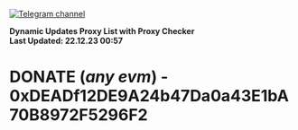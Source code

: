 [![Telegram channel](https://img.shields.io/endpoint?url=https://runkit.io/damiankrawczyk/telegram-badge/branches/master?url=https://t.me/n4z4v0d)](https://t.me/n4z4v0d) 

**Dynamic Updates Proxy List with Proxy Checker**  
**Last Updated: 22.12.23 00:57**

# DONATE (_any evm_) - 0xDEADf12DE9A24b47Da0a43E1bA70B8972F5296F2

